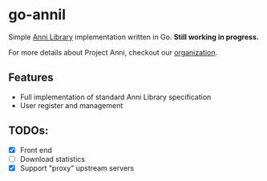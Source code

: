 # go-annil

Simple [Anni Library][annil] implementation written in Go. **Still working in progress.**

For more details about Project Anni, checkout our [organization][anni-org].

[annil]: https://anni.mmf.moe/05.audio-library/00.readme.html
[anni-org]: https://github.com/project-anni

## Features

- Full implementation of standard Anni Library specification
- User register and management

## TODOs:

- [x] Front end
- [ ] Download statistics
- [x] Support "proxy" upstream servers
